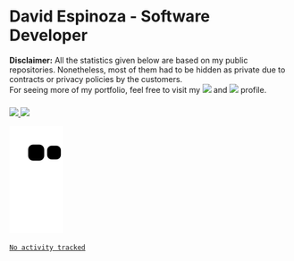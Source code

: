 # David Espinoza - Software Developer
<div id="links">
  <p>
    <strong>Disclaimer:</strong> All the statistics given below are based on my public repositories. Nonetheless, most of them had to be hidden as private due to contracts or privacy policies by the customers. <br />
For seeing more of my portfolio, feel free to visit my <a href="https://davidespinoza.dev" target="_blank"><img src="https://img.shields.io/badge/website-000000?style=for-the-badge&logo=About.me&logoColor=white" target="_blank"></a> and <a href="https://www.linkedin.com/in/despinozap" target="_blank"><img src="https://img.shields.io/badge/LinkedIn-0077B5?style=for-the-badge&logo=linkedin&logoColor=white" target="_blank"></a> profile.
  </p>
</div>

###

<div id="stats">
  <a href="https://github.com/despinozap">
  <img height="180em" src="https://github-readme-stats.vercel.app/api?username=despinozap&show_icons=true&theme=ocean_dark&include_all_commits=true&count_private=true"/>
  <img height="180em" src="https://github-readme-stats.vercel.app/api/top-langs/?username=despinozap&layout=compact&langs_count=7&theme=ocean_dark"/>
</div>
  
<div id="snake"> 
  
  ![Snake animation](https://github.com/despinozap/despinozap/blob/output/github-contribution-grid-snake.svg)
 
</div>

<!--START_SECTION:waka-->

```text
No activity tracked
```

<!--END_SECTION:waka-->
